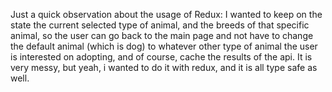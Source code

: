 Just a quick observation about the usage of Redux:
I wanted to keep on the state the current selected type of animal, and the breeds of that specific animal, so the user can go back to the main page and not have to change the default animal (which is dog) to whatever other type of animal the user is interested on adopting, and of course, cache the results of the api.
It is very messy, but yeah, i wanted to do it with redux, and it is all type safe as well.
